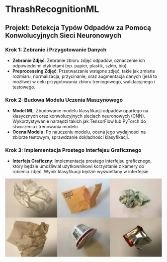 # ThrashRecognitionML

## Projekt: Detekcja Typów Odpadów za Pomocą Konwolucyjnych Sieci Neuronowych

### Krok 1: Zebranie i Przygotowanie Danych

-   **Zebranie Zdjęć**: Zebranie zbioru zdjęć odpadów, oznaczenie ich odpowiednimi etykietami (np. papier, plastik, szkło, bio).
-   **Preprocessing Zdjęć**: Przetwarzanie wstępne zdjęć, takie jak zmiana rozmiaru, normalizacja, przycinanie, oraz augmentacja danych (jeśli to możliwe) w celu przygotowania zbioru treningowego, walidacyjnego i testowego.

### Krok 2: Budowa Modelu Uczenia Maszynowego

-   **Model ML**: Zbudowanie modelu klasyfikacji odpadów opartego na klasycznych oraz konwolucyjnych sieciach neuronowych (CNN). Wykorzystywanie narzędzi takich jak TensorFlow lub PyTorch do stworzenia i trenowania modelu.
-   **Ocena Modelu**: Po nauczeniu modelu, ocena jego wydajności na zbiorze testowym, sprawdzanie dokładności klasyfikacji.

### Krok 3: Implementacja Prostego Interfejsu Graficznego

-   **Interfejs Graficzny**: Implementacja prostego interfejsu graficznego, który będzie umożliwiał użytkownikowi korzystanie z kamery do robienia zdjęć. Wynik klasyfikacji będzie wyświetlany w interfejsie.

![Example photos](./README/trashnet_example.png)
